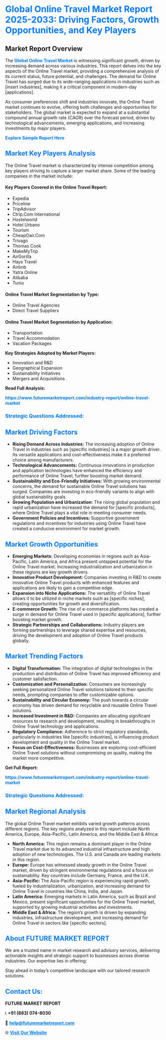 <h1 style="color: #007BFF;">Global Online Travel Market Report 2025-2033: Driving Factors, Growth Opportunities, and Key Players</h1>

<section id="overview">
<h2>Market Report Overview</h2>
<p>The <a href="https://www.futuremarketreport.com/industry-report/online-travel-market" style="color: #007BFF; text-decoration: none;"><strong>Global Online Travel Market</strong></a> is witnessing significant growth, driven by increasing demand across various industries. This report delves into the key aspects of the Online Travel market, providing a comprehensive analysis of its current status, future potential, and challenges. The demand for Online Travel has surged due to its wide-ranging applications in industries such as [insert industries], making it a critical component in modern-day [applications].</p>
<p>As consumer preferences shift and industries innovate, the Online Travel market continues to evolve, offering both challenges and opportunities for stakeholders. The global market is expected to expand at a substantial compound annual growth rate (CAGR) over the forecast period, driven by technological advancements, emerging applications, and increasing investments by major players.</p>
</section>

<section id="overview">
<p><a href="https://www.futuremarketreport.com/request-sample/reportId=61475" style="color: #007BFF; text-decoration: none;"><strong>Explore Sample Report Here</strong></a></p>
</section>

<section id="key-players">
<h2 style="color: #007BFF;">Market Key Players Analysis</h2>
<p>The Online Travel market is characterized by intense competition among key players striving to capture a larger market share. Some of the leading companies in the market include:</p>
<h4>Key Players Covered in the Online Travel Report:</h4>
<ul><li>Expedia</li><li>Priceline</li><li>TripAdvisor</li><li>Ctrip.Com International</li><li>Hostelworld</li><li>Hotel Urbano</li><li>Tourism</li><li>CheapOair.Com</li><li>Trivago</li><li>Thomas Cook</li><li>MakeMyTrip</li><li>AirGorilla</li><li>Hays Travel</li><li>Airbnb</li><li>Yatra Online</li><li>Alibaba</li><li>Tuniu</li></ul>
<h4>Online Travel Market Segmentation by Type:</h4>
<ul><li>Online Travel Agencies</li><li>Direct Travel Suppliers</li></ul>

<h4>Online Travel Market Segmentation by Application:</h4>
<ul><li>Transportation</li><li>Travel Accommodation</li><li>Vacation Packages</li></ul>
<p><strong>Key Strategies Adopted by Market Players:</strong></p>
<ul>
<li>Innovation and R&D</li>
<li>Geographical Expansion</li>
<li>Sustainability Initiatives</li>
<li>Mergers and Acquisitions</li>
</ul>
</section>

<section>
<p><strong>Read Full Analysis: </strong></p><a href="https://www.futuremarketreport.com/industry-report/online-travel-market" style="color: #007BFF; text-decoration: none;"><strong>https://www.futuremarketreport.com/industry-report/online-travel-market</strong></a>
<h3 style="color: #007BFF;">Strategic Questions Addressed:</h3>
</section>

<section id="driving-factors">
<h2 style="color: #007BFF;">Market Driving Factors</h2>
<ul>
<li><strong>Rising Demand Across Industries:</strong> The increasing adoption of Online Travel in industries such as [specific industries] is a major growth driver. Its versatile applications and cost-effectiveness make it a preferred choice among manufacturers.</li>
<li><strong>Technological Advancements:</strong> Continuous innovations in production and application technologies have enhanced the efficiency and performance of Online Travel, further boosting market demand.</li>
<li><strong>Sustainability and Eco-Friendly Initiatives:</strong> With growing environmental concerns, the demand for sustainable Online Travel solutions has surged. Companies are investing in eco-friendly variants to align with global sustainability goals.</li>
<li><strong>Growing Population and Urbanization:</strong> The rising global population and rapid urbanization have increased the demand for [specific products], where Online Travel plays a vital role in meeting consumer needs.</li>
<li><strong>Government Policies and Incentives:</strong> Supportive government regulations and incentives for industries using Online Travel have created a conducive environment for market growth.</li>
</ul>
</section>

<section id="growth-opportunities">
<h2 style="color: #007BFF;">Market Growth Opportunities</h2>
<ul>
<li><strong>Emerging Markets:</strong> Developing economies in regions such as Asia-Pacific, Latin America, and Africa present untapped potential for the Online Travel market. Increasing industrialization and urbanization in these regions are key growth drivers.</li>
<li><strong>Innovative Product Development:</strong> Companies investing in R&D to create innovative Online Travel products with enhanced features and applications are likely to gain a competitive edge.</li>
<li><strong>Expansion into Niche Applications:</strong> The versatility of Online Travel allows it to be utilized in niche markets such as [specific niches], creating opportunities for growth and diversification.</li>
<li><strong>E-commerce Growth:</strong> The rise of e-commerce platforms has created a surge in demand for Online Travel used in [specific applications], further boosting market growth.</li>
<li><strong>Strategic Partnerships and Collaborations:</strong> Industry players are forming partnerships to leverage shared expertise and resources, driving the development and adoption of Online Travel products globally.</li>
</ul>
</section>

<section id="trending-factors">
<h2 style="color: #007BFF;">Market Trending Factors</h2>
<ul>
<li><strong>Digital Transformation:</strong> The integration of digital technologies in the production and distribution of Online Travel has improved efficiency and customer satisfaction.</li>
<li><strong>Customization and Personalization:</strong> Consumers are increasingly seeking personalized Online Travel solutions tailored to their specific needs, prompting companies to offer customizable options.</li>
<li><strong>Sustainability and Circular Economy:</strong> The push towards a circular economy has driven demand for recyclable and reusable Online Travel solutions.</li>
<li><strong>Increased Investment in R&D:</strong> Companies are allocating significant resources to research and development, resulting in breakthroughs in Online Travel technology and applications.</li>
<li><strong>Regulatory Compliance:</strong> Adherence to strict regulatory standards, particularly in industries like [specific industries], is influencing product development and quality in the Online Travel market.</li>
<li><strong>Focus on Cost-Effectiveness:</strong> Businesses are exploring cost-efficient Online Travel solutions without compromising on quality, making the market more competitive.</li>
</ul>
</section>

<section>
<p><strong>Get Full Report: </strong></p><a href="https://www.futuremarketreport.com/industry-report/online-travel-market" style="color: #007BFF; text-decoration: none;"><strong>https://www.futuremarketreport.com/industry-report/online-travel-market</strong></a>
<h3 style="color: #007BFF;">Strategic Questions Addressed:</h3>
</section>


<section id="regional-analysis">
<h2 style="color: #007BFF;">Market Regional Analysis</h2>
<p>The global Online Travel market exhibits varied growth patterns across different regions. The key regions analyzed in this report include North America, Europe, Asia-Pacific, Latin America, and the Middle East & Africa:</p>
<ul>
<li><strong>North America:</strong> This region remains a dominant player in the Online Travel market due to its advanced industrial infrastructure and high adoption of new technologies. The U.S. and Canada are leading markets in this region.</li>
<li><strong>Europe:</strong> Europe has witnessed steady growth in the Online Travel market, driven by stringent environmental regulations and a focus on sustainability. Key countries include Germany, France, and the U.K.</li>
<li><strong>Asia-Pacific:</strong> The Asia-Pacific region is experiencing rapid growth, fueled by industrialization, urbanization, and increasing demand for Online Travel in countries like China, India, and Japan.</li>
<li><strong>Latin America:</strong> Emerging markets in Latin America, such as Brazil and Mexico, present significant opportunities for the Online Travel market, supported by growing industrial activities and investments.</li>
<li><strong>Middle East & Africa:</strong> The region’s growth is driven by expanding industries, infrastructure development, and increasing demand for Online Travel in sectors like [specific sectors].</li>
</ul>
</section>

<footer>
<h2 style="color: #007BFF;">About FUTURE MARKET REPORT</h2>
<p>We are a trusted name in market research and advisory services, delivering actionable insights and strategic support to businesses across diverse industries. Our expertise lies in offering:</p>

<p>Stay ahead in today’s competitive landscape with our tailored research solutions.</p>

<h2 style="color: #007BFF;">Contact Us:</h2>
<p><strong>FUTURE MARKET REPORT</strong></p>
<p>📞 <strong>+91 (883) 074-8030</strong></p>
<p>📧 <strong><a href="mailto:help@futuremarketreport.com" style="color: #007BFF;">help@futuremarketreport.com</a></strong></p>
<p>🌐 <strong><a href="https://www.futuremarketreport.com/" style="color: #007BFF;">Visit Our Website</a></strong></p>
</footer>